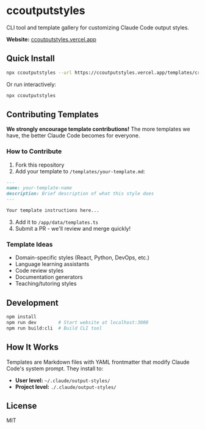 # ccoutputstyles

CLI tool and template gallery for customizing Claude Code output styles.

**Website:** [ccoutputstyles.vercel.app](https://ccoutputstyles.vercel.app)

## Quick Install

```bash
npx ccoutputstyles --url https://ccoutputstyles.vercel.app/templates/critical-code-reviewer
```

Or run interactively:
```bash
npx ccoutputstyles
```

## Contributing Templates

**We strongly encourage template contributions!** The more templates we have, the better Claude Code becomes for everyone.

### How to Contribute

1. Fork this repository
2. Add your template to `/templates/your-template.md`:
```markdown
---
name: your-template-name
description: Brief description of what this style does
---

Your template instructions here...
```

3. Add it to `/app/data/templates.ts`
4. Submit a PR - we'll review and merge quickly!

### Template Ideas
- Domain-specific styles (React, Python, DevOps, etc.)
- Language learning assistants
- Code review styles
- Documentation generators
- Teaching/tutoring styles

## Development

```bash
npm install
npm run dev        # Start website at localhost:3000
npm run build:cli  # Build CLI tool
```

## How It Works

Templates are Markdown files with YAML frontmatter that modify Claude Code's system prompt. They install to:
- **User level:** `~/.claude/output-styles/`
- **Project level:** `./.claude/output-styles/`

## License

MIT